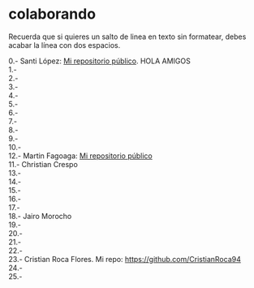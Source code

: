 # colaborando

Recuerda que si quieres un salto de linea en texto sin formatear, debes acabar la línea con dos espacios.  


0.-  Santi López: [Mi repositorio público](https://github.com/srlopez/).  HOLA AMIGOS  
1.-  
2.-  
3.-  
4.-  
5.-  
6.-  
7.-  
8.-  
9.-  
10.-   
12.- Martin Fagoaga: [Mi repositorio público](https://github.com/martinfgar/)  
11.-  Christian Crespo  
13.-  
14.-  
15.-  
16.-  
17.-  
18.-  Jairo Morocho  
19.-  
20.-  
21.-  
22.-  
23.-  Cristian Roca Flores. Mi repo: https://github.com/CristianRoca94  
24.-  
25.-  
